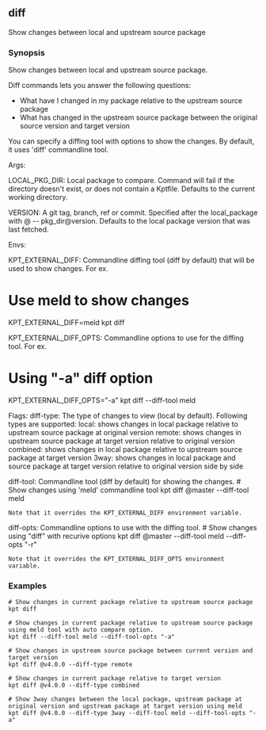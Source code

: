 ## diff

Show changes between local and upstream source package

### Synopsis

Show changes between local and upstream source package.

Diff commands lets you answer the following questions:
  - What have I changed in my package relative to the upstream source package
  - What has changed in the upstream source package between the original source version and target version

You can specify a diffing tool with options to show the changes. By default, it
uses 'diff' commandline tool.

Args:

  LOCAL_PKG_DIR:
    Local package to compare. Command will fail if the directory doesn't exist, or does not
    contain a Kptfile.  Defaults to the current working directory.

  VERSION:
    A git tag, branch, ref or commit. Specified after the local_package with @ -- pkg_dir@version.
    Defaults to the local package version that was last fetched.

Envs:

  KPT_EXTERNAL_DIFF:
   Commandline diffing tool (diff by default) that will be used to show changes. For ex.
   # Use meld to show changes
   KPT_EXTERNAL_DIFF=meld kpt diff

  KPT_EXTERNAL_DIFF_OPTS:
   Commandline options to use for the diffing tool. For ex.
   # Using "-a" diff option
   KPT_EXTERNAL_DIFF_OPTS="-a" kpt diff --diff-tool meld

Flags:
  diff-type:
    The type of changes to view (local by default). Following types are supported:
	 local: shows changes in local package relative to upstream source package at original version
	 remote: shows changes in upstream source package at target version relative to original version
	 combined: shows changes in local package relative to upstream source package at target version
	 3way: shows changes in local package and source package at target version relative to original version side by side

  diff-tool:
    Commandline tool (diff by default) for showing the changes.
	# Show changes using 'meld' commandline tool
	kpt diff @master --diff-tool meld

	Note that it overrides the KPT_EXTERNAL_DIFF environment variable.

  diff-opts:
    Commandline options to use with the diffing tool.
	# Show changes using "diff" with recurive options
	kpt diff @master --diff-tool meld --diff-opts "-r"

	Note that it overrides the KPT_EXTERNAL_DIFF_OPTS environment variable.

### Examples

    # Show changes in current package relative to upstream source package
    kpt diff

    # Show changes in current package relative to upstream source package using meld tool with auto compare option.
    kpt diff --diff-tool meld --diff-tool-opts "-a"

    # Show changes in upstream source package between current version and target version
    kpt diff @v4.0.0 --diff-type remote

    # Show changes in current package relative to target version
    kpt diff @v4.0.0 --diff-type combined

    # Show 3way changes between the local package, upstream package at original version and upstream package at target version using meld
    kpt diff @v4.0.0 --diff-type 3way --diff-tool meld --diff-tool-opts "-a"